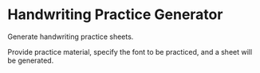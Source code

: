 # Handwriting Practice Generator

Generate handwriting practice sheets.

Provide practice material, specify the font to be practiced, and a sheet will be generated.
